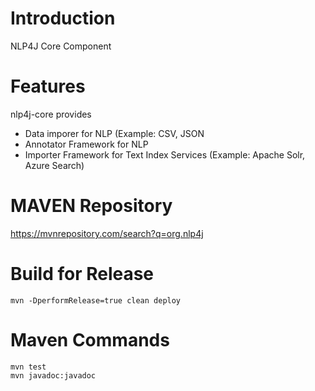 # Introduction 

NLP4J Core Component

# Features

nlp4j-core provides

- Data imporer for NLP (Example: CSV, JSON
- Annotator Framework for NLP
- Importer Framework for Text Index Services (Example: Apache Solr, Azure Search)


# MAVEN Repository

https://mvnrepository.com/search?q=org.nlp4j

# Build for Release

	mvn -DperformRelease=true clean deploy
	
# Maven Commands

	mvn test
	mvn javadoc:javadoc
	